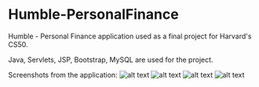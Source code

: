 # Humble-PersonalFinance
Humble - Personal Finance application used as a final project for Harvard's CS50.

Java, Servlets, JSP, Bootstrap, MySQL are used for the project.

Screenshots from the application:
![alt text](https://rawgit.com/PaskoZhelev/Humble-PersonalFinance/master/screenshots/dashboard.jpg)
![alt text](https://rawgit.com/PaskoZhelev/Humble-PersonalFinance/master/screenshots/dashboard2.jpg)
![alt text](https://rawgit.com/PaskoZhelev/Humble-PersonalFinance/master/screenshots/add-cash.jpg)
![alt text](https://rawgit.com/PaskoZhelev/Humble-PersonalFinance/master/screenshots/settings.jpg)
